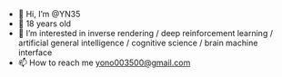 - 👋 Hi, I’m @YN35
- 🌱 18 years old
- 👀 I’m interested in inverse rendering / deep reinforcement learning / artificial general intelligence / cognitive science / brain machine interface
- 📫 How to reach me yono003500@gmail.com

<!---
YN35/YN35 is a ✨ special ✨ repository because its `README.md` (this file) appears on your GitHub profile.
You can click the Preview link to take a look at your changes.
--->
